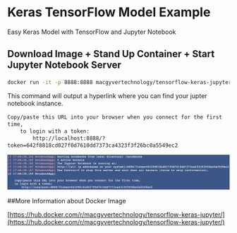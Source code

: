 # Keras TensorFlow Model Example

Easy Keras Model with TensorFlow and Jupyter Notebook


## Download Image + Stand Up Container + Start Jupyter Notebook Server
```bash
docker run -it -p 8888:8888 macgyvertechnology/tensorflow-keras-jupyter
```

This command will output a hyperlink where you can find your jupter notebook instance.

```
Copy/paste this URL into your browser when you connect for the first time,
    to login with a token:
        http://localhost:8888/?token=642f8818cd027f0d7610dd7373ca4323f3f26bc0a5549ec2
```

![command](command.png)


##More Information about Docker Image

[https://hub.docker.com/r/macgyvertechnology/tensorflow-keras-jupyter/](https://hub.docker.com/r/macgyvertechnology/tensorflow-keras-jupyter/)


























